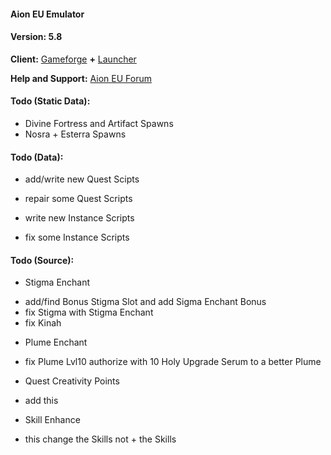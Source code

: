 #### Aion EU Emulator
#### Version: 5.8

**Client:** [Gameforge](https://de.aion.gameforge.com/website/download/) **+** [Launcher](https://github.com/AionGermany/aion-germany/blob/master/AL-Tools/AionLauncherEU_5.x.rar)

**Help and Support:** [Aion EU Forum](http://falke34.bplaced.net)

#### Todo (Static Data):
* Divine Fortress and Artifact Spawns
* Nosra + Esterra Spawns

#### Todo (Data):
* add/write new Quest Scipts
* repair some Quest Scripts

* write new Instance Scripts
* fix some Instance Scripts

#### Todo (Source):
* Stigma Enchant 
- add/find Bonus Stigma Slot and add Sigma Enchant Bonus
- fix Stigma with Stigma Enchant
- fix Kinah

* Plume Enchant
- fix Plume Lvl10 authorize with 10 Holy Upgrade Serum to a better Plume

* Quest Creativity Points
- add this

* Skill Enhance
- this change the Skills not + the Skills